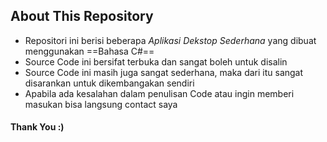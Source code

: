 ﻿##  About This Repository

- Repositori ini berisi beberapa *Aplikasi Dekstop Sederhana* yang dibuat menggunakan ==Bahasa C#==
- Source Code ini bersifat terbuka dan sangat boleh untuk disalin
- Source Code ini masih juga sangat sederhana, maka dari itu sangat disarankan untuk dikembangakan sendiri
- Apabila ada kesalahan dalam penulisan Code atau ingin memberi masukan bisa langsung contact saya

#### Thank You :)